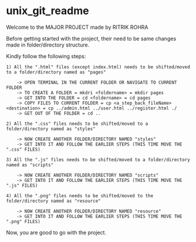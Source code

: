 # unix_git_readme

Welcome to the MAJOR PROJECT made by RITRIK ROHRA

Before getting started with the project, their need to be same changes made in folder/directory structure.

Kindly follow the following steps:

    1) All the ".html" files (except index.html) needs to be shifted/moved to a folder/directory named as "pages"

        -> OPEN TERMINAL IN THE CURRENT FOLDER OR NAVIGATE TO CURRENT FOLDER
        -> TO CREATE A FOLDER = mkdri <foldername> = mkdir pages
        -> GET INTO THE FOLDER = cd <foldername> = cd pages
        -> COPY FILES TO CURRENT FOLDER = cp <a_step_back_fileName> <destination> = cp ../admin.html ../user.html ../register.html ./
        -> GET OUT OF THE FOLDER = cd ..

    2) All the ".css" files needs to be shifted/moved to a folder/directory named as "styles"

        -> NOW CREATE ANOTHER FOLDER/DIRECTORY NAMED "styles"
        -> GET INTO IT AND FOLLOW THE EARLIER STEPS (THIS TIME MOVE THE ".css" FILES)

    3) All the ".js" files needs to be shifted/moved to a folder/directory named as "scripts"

        -> NOW CREATE ANOTHER FOLDER/DIRECTORY NAMED "scripts"
        -> GET INTO IT AND FOLLOW THE EARLIER STEPS (THIS TIME MOVE THE ".js" FILES)

    4) All the ".png" files needs to be shifted/moved to the folder/directory named as "resource"

        -> NOW CREATE ANOTHER FOLDER/DIRECTORY NAMED "resource"
        -> GET INTO IT AND FOLLOW THE EARLIER STEPS (THIS TIME MOVE THE ".png" FILES)
    
Now, you are good to go with the project.